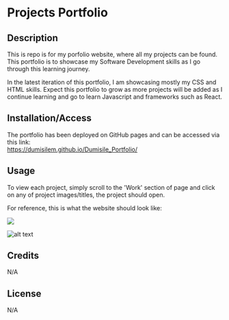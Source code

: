 # Projects Portfolio

## Description 

This is repo is for my porfolio website, where all my projects can be found. This portfolio is to showcase my Software Development skills as I go through this learning journey.
  

In the latest iteration of this portfolio, I am showcasing mostly my CSS and HTML skills. Expect this portfolio to grow as more projects will be added as I continue learning and go to learn Javascript and frameworks such as React.

## Installation/Access
The portfolio has been deployed on GitHub pages and can be accessed via this link:  
https://dumisilem.github.io/Dumisile_Portfolio/


## Usage 
To view each project, simply scroll to the 'Work' section of page and click on any of project images/titles, the project should open.     

For reference, this is what the website should look like:  


![](https://github.com/DumisileM/Dumisile_Portfolio/blob/main/assets/images/Portfolio_GIF.gif)


![alt text](/assets/images/port_big_screen.png)







## Credits
N/A


## License
N/A
